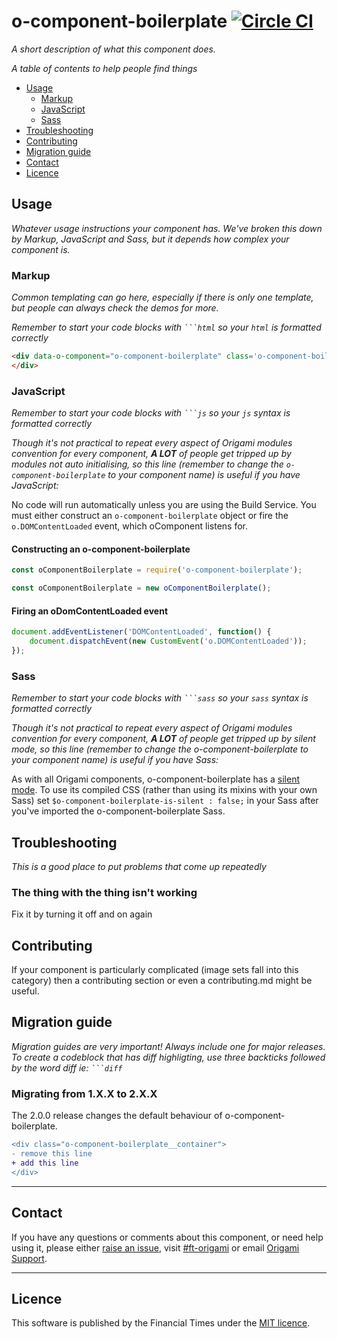 o-component-boilerplate [![Circle CI](https://circleci.com/gh/Financial-Times/o-component-boilerplate/tree/master.svg?style=svg)](https://circleci.com/gh/Financial-Times/o-component-boilerplate/tree/master)
=================

_A short description of what this component does._


_A table of contents to help people find things_

- [Usage](#usage)
	- [Markup](#markup)
	- [JavaScript](#javascript)
	- [Sass](#sass)
- [Troubleshooting](#troubleshooting)
- [Contributing](#contributing)
- [Migration guide](#migration-guide)
- [Contact](#contact)
- [Licence](#licence)

## Usage
_Whatever usage instructions your component has. We've broken this down by Markup, JavaScript and Sass, but it depends how complex your component is._

### Markup

_Common templating can go here, especially if there is only one template, but people can always check the demos for more._

_Remember to start your code blocks with <code>```html</code> so your `html` is formatted correctly_

```html
<div data-o-component="o-component-boilerplate" class='o-component-boilerplate'>
</div>
```

### JavaScript
_Remember to start your code blocks with <code>```js</code> so your `js` syntax is formatted correctly_

_Though it's not practical to repeat every aspect of Origami modules convention for every component, **A LOT** of people get tripped up by modules not auto initialising, so this line (remember to change the `o-component-boilerplate` to your component name) is useful if you have JavaScript:_

No code will run automatically unless you are using the Build Service.
You must either construct an `o-component-boilerplate` object or fire the `o.DOMContentLoaded` event, which oComponent listens for.

#### Constructing an o-component-boilerplate

```js
const oComponentBoilerplate = require('o-component-boilerplate');

const oComponentBoilerplate = new oComponentBoilerplate();
```

#### Firing an oDomContentLoaded event

```js
document.addEventListener('DOMContentLoaded', function() {
	document.dispatchEvent(new CustomEvent('o.DOMContentLoaded'));
});
```

### Sass
_Remember to start your code blocks with <code>```sass</code> so your `sass` syntax is formatted correctly_

_Though it's not practical to repeat every aspect of Origami modules convention for every component, **A LOT** of people get tripped up by silent mode, so this line (remember to change the o-component-boilerplate to your component name) is useful if you have Sass:_

As with all Origami components, o-component-boilerplate has a [silent mode](http://origami.ft.com/docs/syntax/scss/#silent-styles). To use its compiled CSS (rather than using its mixins with your own Sass) set `$o-component-boilerplate-is-silent : false;` in your Sass after you've imported the o-component-boilerplate Sass.

## Troubleshooting
_This is a good place to put problems that come up repeatedly_

### The thing with the thing isn't working
Fix it by turning it off and on again

## Contributing
If your component is particularly complicated (image sets fall into this category) then a contributing section or even a contributing.md might be useful.


## Migration guide
_Migration guides are very important! Always include one for major releases. To create a codeblock that has diff highligting, use three backticks followed by the word diff ie: <code>```diff</code>_

### Migrating from 1.X.X to 2.X.X

The 2.0.0 release changes the default behaviour of o-component-boilerplate.

```diff
<div class="o-component-boilerplate__container">
- remove this line
+ add this line
</div>
```

---

## Contact

If you have any questions or comments about this component, or need help using it, please either [raise an issue](https://github.com/Financial-Times/o-component-boilerplate/issues), visit [#ft-origami](https://financialtimes.slack.com/messages/ft-origami/) or email [Origami Support](mailto:origami-support@ft.com).

----

## Licence

This software is published by the Financial Times under the [MIT licence](http://opensource.org/licenses/MIT).
